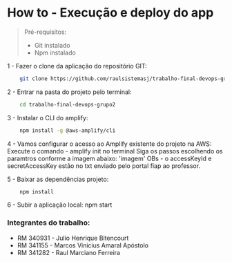 # How to - Execução e deploy do app

> Pré-requisitos: 
> - Git instalado
> - Npm instalado

1 - Fazer o clone da aplicação do repositório GIT:
```bash
    git clone https://github.com/raulsistemasj/trabalho-final-devops-grupo2.git 
```
2 - Entrar na pasta do projeto pelo terminal:
```bash
    cd trabalho-final-devops-grupo2
```
3 - Instalar o CLI do amplify:
```bash
    npm install -g @aws-amplify/cli
```
4 - Vamos configurar o acesso ao Amplify existente do projeto na AWS:
  Execute o comando - amplify init no terminal 
  Siga os passos escolhendo os paramtros conforme a imagem abaixo:
  'imagem'
  OBs - o accessKeyId e secretAccessKey estão no txt enviado pelo portal fiap ao professor. 


5 - Baixar as dependências  projeto:
```bash
    npm install
```

6 - Subir a aplicação local:
    npm start

   







### Integrantes do trabalho:

- RM 340931 - Julio Henrique Bitencourt 
- RM 341155 - Marcos Vinicius Amaral Apóstolo
- RM 341282 - Raul Marciano Ferreira
